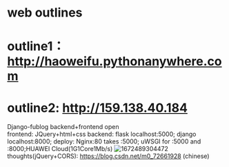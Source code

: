 # web outlines
# outline1：http://haoweifu.pythonanywhere.com
# outline2: http://159.138.40.184  
Django-fublog backend+frontend open
<br>frontend: JQuery+html+css backend: flask localhost:5000; django localhost:8000; deploy: Nginx:80 takes :5000; uWSGI for :5000 and :8000;HUAWEI Cloud(1G1Core1Mb/s)
![1672489304472](https://user-images.githubusercontent.com/115386399/210136585-deb855d4-c04b-43f8-94d6-00bada28d389.jpg)
<br>
thoughts(jQuery+CORS): https://blog.csdn.net/m0_72661928    (chinese)



